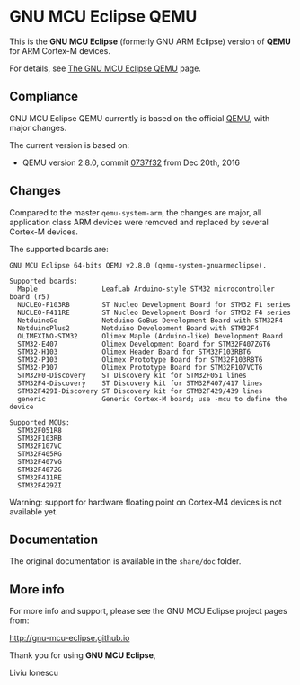 # GNU MCU Eclipse QEMU

This is the **GNU MCU Eclipse** (formerly GNU ARM Eclipse) version of **QEMU** 
for ARM Cortex-M devices.

For details, see [The GNU MCU Eclipse QEMU](https://gnu-mcu-eclipse.github.io/qemu/) page.

## Compliance

GNU MCU Eclipse QEMU currently is based on the official [QEMU](www.qemu.org), 
with major changes.

The current version is based on: 

- QEMU version 2.8.0, commit [0737f32](https://github.com/gnu-mcu-eclipse/qemu/commit/0737f32daf35f3730ed2461ddfaaf034c2ec7ff0) from Dec 20th, 2016

## Changes

Compared to the master `qemu-system-arm`, the changes are major, all 
application class ARM 
devices were removed and replaced by several Cortex-M devices.

The supported boards are:

```console
GNU MCU Eclipse 64-bits QEMU v2.8.0 (qemu-system-gnuarmeclipse).

Supported boards:
  Maple                LeafLab Arduino-style STM32 microcontroller board (r5)
  NUCLEO-F103RB        ST Nucleo Development Board for STM32 F1 series
  NUCLEO-F411RE        ST Nucleo Development Board for STM32 F4 series
  NetduinoGo           Netduino GoBus Development Board with STM32F4
  NetduinoPlus2        Netduino Development Board with STM32F4
  OLIMEXINO-STM32      Olimex Maple (Arduino-like) Development Board
  STM32-E407           Olimex Development Board for STM32F407ZGT6
  STM32-H103           Olimex Header Board for STM32F103RBT6
  STM32-P103           Olimex Prototype Board for STM32F103RBT6
  STM32-P107           Olimex Prototype Board for STM32F107VCT6
  STM32F0-Discovery    ST Discovery kit for STM32F051 lines
  STM32F4-Discovery    ST Discovery kit for STM32F407/417 lines
  STM32F429I-Discovery ST Discovery kit for STM32F429/439 lines
  generic              Generic Cortex-M board; use -mcu to define the device

Supported MCUs:
  STM32F051R8
  STM32F103RB
  STM32F107VC
  STM32F405RG
  STM32F407VG
  STM32F407ZG
  STM32F411RE
  STM32F429ZI
```

Warning: support for hardware floating point on Cortex-M4 devices is not
available yet.

## Documentation

The original documentation is available in the `share/doc` folder.

## More info

For more info and support, please see the GNU MCU Eclipse project pages from:

  http://gnu-mcu-eclipse.github.io

Thank you for using **GNU MCU Eclipse**,

Liviu Ionescu
